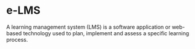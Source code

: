 # e-LMS
A learning management system (LMS) is a software application or web-based technology used to plan, implement and assess a specific learning process.

